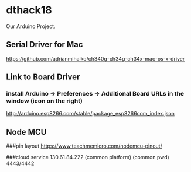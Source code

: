 # dthack18

Our Arduino Project. 

## Serial Driver for Mac
https://github.com/adrianmihalko/ch340g-ch34g-ch34x-mac-os-x-driver

## Link to Board Driver
### install Arduino -> Preferences -> Additional Board URLs in the window (icon on the right)
http://arduino.esp8266.com/stable/package_esp8266com_index.json

## Node MCU
###pin layout
https://www.teachmemicro.com/nodemcu-pinout/

###cloud service
130.61.84.222
(common platform)
(common pwd)
4443/4442
